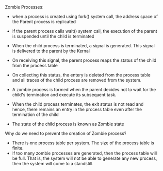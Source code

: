 Zombie Processes:
- when a process is created using fork() system call, the address space of the Parent process is replicated
- If the parent process calls wait() system call, the execution of the parent is suspended until the child is terminated
- When the child process is terminated, a signal is generated. This signal is delivered to the parent by the Kernal
- On receiving this signal, the parent process reaps the status of the child from the process table
- On collecting this status, the entery is deleted from the process table and all traces of the child process are removed from the system.

- A zombie process is formed when the parent decides not to wait for the child's termination and execute its subsequent task. 
- When the child process terminates, the exit status is not read and hence, there remains an entry in the process table even after the termination of the child
- The state of the child process is known as Zombie state

Why do we need to prevent the creation of Zombie process?
- There is one process table per system. The size of the process table is finite. 
- If too many zombie processes are generated, then the process table will be full. That is, the system will not be able to generate any new process, then the system will come to a standstill. 
